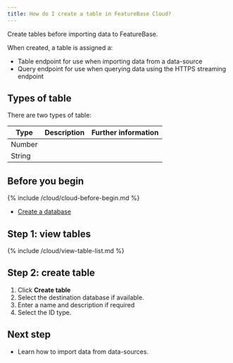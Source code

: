 ```yaml
---
title: How do I create a table in FeatureBase Cloud?
---
```


Create tables before importing data to FeatureBase.

When created, a table is assigned a:
* Table endpoint for use when importing data from a data-source
* Query endpoint for use when querying data using the HTTPS streaming endpoint

## Types of table

There are two types of table:

| Type | Description | Further information |
|---|---|---|
| Number |  |  |
| String |  |  |

## Before you begin

{% include /cloud/cloud-before-begin.md %}
* [Create a database](/cloud/cloud-databases/cloud-db-create)

## Step 1: view tables

{% include /cloud/view-table-list.md %}

## Step 2: create table

1. Click **Create table**
2. Select the destination database if available.
3. Enter a name and description if required
4. Select the ID type.

## Next step

* Learn how to import data from data-sources.
